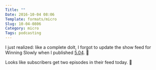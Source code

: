 ```yaml
---
Title: ""
Date: 2016-10-04 08:06
Template: formats/micro
Slug: 10-04-0806
Category: micro
Tags: podcasting
---
```


I just realized: like a complete dolt, I forgot to update the show feed for Winning Slowly when I published [5.04]. :facepalm:

Looks like subscribers get two episodes in their feed today. 😬

[5.04]: http://www.winningslowly.org/5.04/
